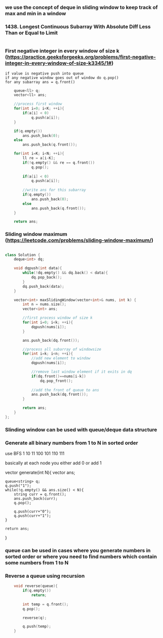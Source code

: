 ### we use the concept of deque in sliding window to keep track of max and min in a window


### 1438. Longest Continuous Subarray With Absolute Diff Less Than or Equal to Limit

```c++

```



### First negative integer in every window of size k  (https://practice.geeksforgeeks.org/problems/first-negative-integer-in-every-window-of-size-k3345/1#)

	if value is negative push into queue
	if any negative window goes out of window do q.pop()
	for any subarray ans = q.front()


```c++
	queue<ll> q;
	vector<ll> ans;

	//process first window
	for(int i=0; i<K; ++i){
		if(a[i] < 0)
			q.push(a[i]);
	}

	if(q.empty())
		ans.push_back(0);
	else
		ans.push_back(q.front());

	for(int i=K; i<N; ++i){
		ll re = a[i-K];
		if(!q.empty() && re == q.front())
			q.pop();
		
		if(a[i] < 0)
			q.push(a[i]);
		
		//write ans for this subarray
		if(q.empty())
			ans.push_back(0);
		else
			ans.push_back(q.front());
	}

	return ans;

```





### Sliding window maximum (https://leetcode.com/problems/sliding-window-maximum/)

```c++

class Solution {
	deque<int> dq;

	void dqpush(int data){
		while(!dq.empty() && dq.back() < data){
			dq.pop_back();
		}
		dq.push_back(data);
	}

    vector<int> maxSlidingWindow(vector<int>& nums, int k) {
		int n = nums.size();
		vector<int> ans;

		//first process window of size k
		for(int i=0; i<k; ++i){
			dqpush(nums[i]);
		}

		ans.push_back(dq.front());

		//process all subarray of windowsize
		for(int i=k; i<n; ++i){
			//add new element to window
			dqpush(nums[i]);

			//remove last window element if it exits in dq
			if(dq.front()==nums[i-k])
				dq.pop_front();
			
			//add the front of queue to ans
			ans.push_back(dq.front());
		}

		return ans;
    }
};

```


### Slinding window can be used with queue/deque data structure


### Generate all binary numbers from 1 to N in sorted order
use BFS
		1
	10		11
100	  101  110  111

basically at each node you either add 0 or add 1

vector<string> generate(int N){
	vector<string> ans;

	queue<string> q;
	q.push("1");
	while(!q.empty() && ans.size() < N){
		string curr = q.front();
		ans.push_back(curr);
		q.pop();

		q.push(curr+"0");
		q.push(curr+"1");
	}

	return ans;
}

### queue can be used in cases where you generate numbers in sorted order or where you need to find numbers which contain some numbers from 1 to N



### Reverse a queue using recursion

```c++
	void reverse(queue){
		if(q.empty())
			return;
		
		int temp = q.front();
		q.pop();

		reverse(q);

		q.push(temp);
	}
```